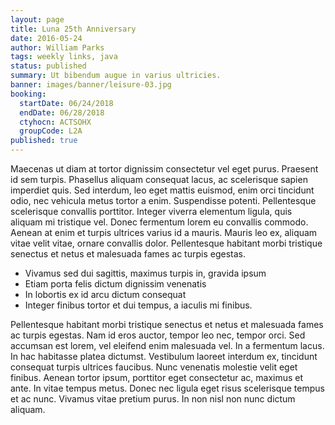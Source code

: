 ```yaml
---
layout: page
title: Luna 25th Anniversary
date: 2016-05-24
author: William Parks
tags: weekly links, java
status: published
summary: Ut bibendum augue in varius ultricies.
banner: images/banner/leisure-03.jpg
booking:
  startDate: 06/24/2018
  endDate: 06/28/2018
  ctyhocn: ACTSOHX
  groupCode: L2A
published: true
---
```

Maecenas ut diam at tortor dignissim consectetur vel eget purus. Praesent id sem turpis. Phasellus aliquam consequat lacus, ac scelerisque sapien imperdiet quis. Sed interdum, leo eget mattis euismod, enim orci tincidunt odio, nec vehicula metus tortor a enim. Suspendisse potenti. Pellentesque scelerisque convallis porttitor. Integer viverra elementum ligula, quis aliquam mi tristique vel. Donec fermentum lorem eu convallis commodo. Aenean at enim et turpis ultrices varius id a mauris. Mauris leo ex, aliquam vitae velit vitae, ornare convallis dolor. Pellentesque habitant morbi tristique senectus et netus et malesuada fames ac turpis egestas.

* Vivamus sed dui sagittis, maximus turpis in, gravida ipsum
* Etiam porta felis dictum dignissim venenatis
* In lobortis ex id arcu dictum consequat
* Integer finibus tortor et dui tempus, a iaculis mi finibus.

Pellentesque habitant morbi tristique senectus et netus et malesuada fames ac turpis egestas. Nam id eros auctor, tempor leo nec, tempor orci. Sed accumsan est lorem, vel eleifend enim malesuada vel. In a fermentum lacus. In hac habitasse platea dictumst. Vestibulum laoreet interdum ex, tincidunt consequat turpis ultrices faucibus. Nunc venenatis molestie velit eget finibus. Aenean tortor ipsum, porttitor eget consectetur ac, maximus et ante. In vitae tempus metus. Donec nec ligula eget risus scelerisque tempus et ac nunc. Vivamus vitae pretium purus. In non nisl non nunc dictum aliquam.
